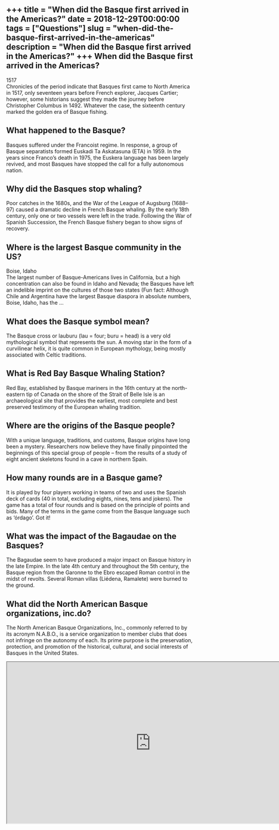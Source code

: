 +++
title = "When did the Basque first arrived in the Americas?"
date = 2018-12-29T00:00:00
tags = ["Questions"]
slug = "when-did-the-basque-first-arrived-in-the-americas"
description = "When did the Basque first arrived in the Americas?"
+++
When did the Basque first arrived in the Americas?
--------------------------------------------------

1517  
Chronicles of the period indicate that Basques first came to North America in 1517, only seventeen years before French explorer, Jacques Cartier; however, some historians suggest they made the journey before Christopher Columbus in 1492. Whatever the case, the sixteenth century marked the golden era of Basque fishing.

What happened to the Basque?
----------------------------

Basques suffered under the Francoist regime. In response, a group of Basque separatists formed Euskadi Ta Askatasuna (ETA) in 1959. In the years since Franco’s death in 1975, the Euskera language has been largely revived, and most Basques have stopped the call for a fully autonomous nation.

Why did the Basques stop whaling?
---------------------------------

Poor catches in the 1680s, and the War of the League of Augsburg (1688–97) caused a dramatic decline in French Basque whaling. By the early 18th century, only one or two vessels were left in the trade. Following the War of Spanish Succession, the French Basque fishery began to show signs of recovery.

Where is the largest Basque community in the US?
------------------------------------------------

Boise, Idaho  
The largest number of Basque-Americans lives in California, but a high concentration can also be found in Idaho and Nevada; the Basques have left an indelible imprint on the cultures of those two states (Fun fact: Although Chile and Argentina have the largest Basque diaspora in absolute numbers, Boise, Idaho, has the …

What does the Basque symbol mean?
---------------------------------

The Basque cross or lauburu (lau = four; buru = head) is a very old mythological symbol that represents the sun. A moving star in the form of a curvilinear helix, it is quite common in European mythology, being mostly associated with Celtic traditions.

What is Red Bay Basque Whaling Station?
---------------------------------------

Red Bay, established by Basque mariners in the 16th century at the north-eastern tip of Canada on the shore of the Strait of Belle Isle is an archaeological site that provides the earliest, most complete and best preserved testimony of the European whaling tradition.

Where are the origins of the Basque people?
-------------------------------------------

With a unique language, traditions, and customs, Basque origins have long been a mystery. Researchers now believe they have finally pinpointed the beginnings of this special group of people – from the results of a study of eight ancient skeletons found in a cave in northern Spain.

How many rounds are in a Basque game?
-------------------------------------

It is played by four players working in teams of two and uses the Spanish deck of cards (40 in total, excluding eights, nines, tens and jokers). The game has a total of four rounds and is based on the principle of points and bids. Many of the terms in the game come from the Basque language such as ‘órdago’. Got it!

What was the impact of the Bagaudae on the Basques?
---------------------------------------------------

The Bagaudae seem to have produced a major impact on Basque history in the late Empire. In the late 4th century and throughout the 5th century, the Basque region from the Garonne to the Ebro escaped Roman control in the midst of revolts. Several Roman villas (Liédena, Ramalete) were burned to the ground.

What did the North American Basque organizations, inc.do?
---------------------------------------------------------

The North American Basque Organizations, Inc., commonly referred to by its acronym N.A.B.O., is a service organization to member clubs that does not infringe on the autonomy of each. Its prime purpose is the preservation, protection, and promotion of the historical, cultural, and social interests of Basques in the United States.

<iframe allow="accelerometer; autoplay; clipboard-write; encrypted-media; gyroscope; picture-in-picture" allowfullscreen="" class="__youtube_prefs__  epyt-is-override  no-lazyload" data-no-lazy="1" data-origheight="433" data-origwidth="770" data-skipgform_ajax_framebjll="" height="433" id="_ytid_58280" loading="lazy" src="https://www.youtube.com/embed/Yw-OxbtF1iY?enablejsapi=1&autoplay=0&cc_load_policy=0&cc_lang_pref=&iv_load_policy=1&loop=0&modestbranding=0&rel=1&fs=1&playsinline=0&autohide=2&theme=dark&color=red&controls=1&" title="YouTube player" width="770"></iframe>